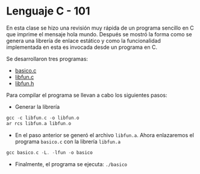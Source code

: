 # Lenguaje C - 101

En esta clase se hizo una revisión muy rápida de un programa sencillo en C que imprime el mensaje hola mundo. Después se mostró la forma como se genera una librería de enlace estático y como la funcionalidad implementada en esta es invocada desde un programa en C.

Se desarrollaron tres programas:

* [basico.c](https://github.com/Juanescacha/SistemasOperativos/blob/master/2019_05_24/basico.c)
* [libfun.c](https://github.com/Juanescacha/SistemasOperativos/blob/master/2019_05_24/libfun.c)
* [libfun.h](https://github.com/Juanescacha/SistemasOperativos/blob/master/2019_05_24/libfun.h)

Para compilar el programa se llevan a cabo los siguientes pasos:

* Generar la librería

```c
gcc -c libfun.c -o libfun.o
ar rcs libfun.a libfun.o
```

* En el paso anterior se generó el archivo `libfun.a`. Ahora enlazaremos el programa `basico.c` con la librería `libfun.a`

```c
gcc basico.c -L. -lfun -o basico
```

* Finalmente, el programa se ejecuta:
`./basico`
